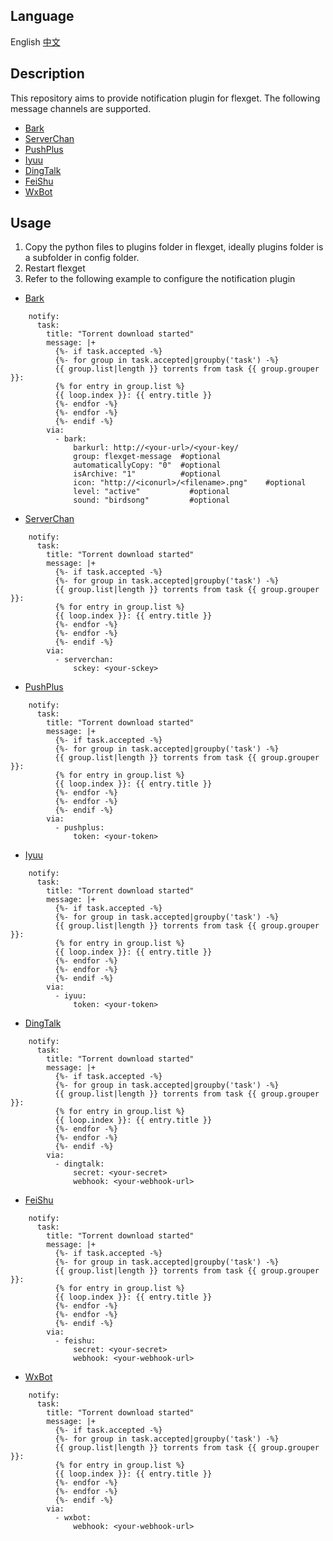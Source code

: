 ## Language
English [中文](README-CN.md)
## Description
This repository aims to provide notification plugin for flexget.  The following message channels are supported.

- [Bark](https://github.com/Finb/Bark)
- [ServerChan](https://sct.ftqq.com/)
- [PushPlus](https://www.pushplus.plus/)
- [Iyuu](https://iyuu.cn/)
- [DingTalk](https://open.dingtalk.com/document/robots/custom-robot-access)
- [FeiShu](https://www.feishu.cn/hc/zh-CN/articles/360024984973)
- [WxBot](https://developer.work.weixin.qq.com/document/path/91770)

## Usage
1. Copy the python files to plugins folder in flexget, ideally plugins folder is a subfolder in config folder.
2. Restart flexget
3. Refer to the following example to configure the notification plugin

- [Bark](https://github.com/Finb/Bark)
```
    notify:
      task:
        title: "Torrent download started"
        message: |+
          {%- if task.accepted -%}
          {%- for group in task.accepted|groupby('task') -%}
          {{ group.list|length }} torrents from task {{ group.grouper }}:
          {% for entry in group.list %}
          {{ loop.index }}: {{ entry.title }} 
          {%- endfor -%}
          {%- endfor -%}
          {%- endif -%}
        via:
          - bark:
              barkurl: http://<your-url>/<your-key/
              group: flexget-message  #optional
              automaticallyCopy: "0"  #optional
              isArchive: "1"          #optional
              icon: "http://<iconurl>/<filename>.png"    #optional
              level: "active"           #optional
              sound: "birdsong"         #optional
```
- [ServerChan](https://sct.ftqq.com/)
```
    notify:
      task:
        title: "Torrent download started"
        message: |+
          {%- if task.accepted -%}
          {%- for group in task.accepted|groupby('task') -%}
          {{ group.list|length }} torrents from task {{ group.grouper }}:
          {% for entry in group.list %}
          {{ loop.index }}: {{ entry.title }} 
          {%- endfor -%}
          {%- endfor -%}
          {%- endif -%}
        via:
          - serverchan:
              sckey: <your-sckey>
```
- [PushPlus](https://www.pushplus.plus/)
```
    notify:
      task:
        title: "Torrent download started"
        message: |+
          {%- if task.accepted -%}
          {%- for group in task.accepted|groupby('task') -%}
          {{ group.list|length }} torrents from task {{ group.grouper }}:
          {% for entry in group.list %}
          {{ loop.index }}: {{ entry.title }} 
          {%- endfor -%}
          {%- endfor -%}
          {%- endif -%}
        via:
          - pushplus:
              token: <your-token>
```
- [Iyuu](https://iyuu.cn/)
```
    notify:
      task:
        title: "Torrent download started"
        message: |+
          {%- if task.accepted -%}
          {%- for group in task.accepted|groupby('task') -%}
          {{ group.list|length }} torrents from task {{ group.grouper }}:
          {% for entry in group.list %}
          {{ loop.index }}: {{ entry.title }} 
          {%- endfor -%}
          {%- endfor -%}
          {%- endif -%}
        via:
          - iyuu:
              token: <your-token>
```
- [DingTalk](https://open.dingtalk.com/document/robots/custom-robot-access)
```
    notify:
      task:
        title: "Torrent download started"
        message: |+
          {%- if task.accepted -%}
          {%- for group in task.accepted|groupby('task') -%}
          {{ group.list|length }} torrents from task {{ group.grouper }}:
          {% for entry in group.list %}
          {{ loop.index }}: {{ entry.title }} 
          {%- endfor -%}
          {%- endfor -%}
          {%- endif -%}
        via:
          - dingtalk:
              secret: <your-secret>
              webhook: <your-webhook-url>
```
- [FeiShu](https://www.feishu.cn/hc/zh-CN/articles/360024984973)
```
    notify:
      task:
        title: "Torrent download started"
        message: |+
          {%- if task.accepted -%}
          {%- for group in task.accepted|groupby('task') -%}
          {{ group.list|length }} torrents from task {{ group.grouper }}:
          {% for entry in group.list %}
          {{ loop.index }}: {{ entry.title }} 
          {%- endfor -%}
          {%- endfor -%}
          {%- endif -%}
        via:
          - feishu:
              secret: <your-secret>
              webhook: <your-webhook-url>
```
- [WxBot](https://developer.work.weixin.qq.com/document/path/91770)
```
    notify:
      task:
        title: "Torrent download started"
        message: |+
          {%- if task.accepted -%}
          {%- for group in task.accepted|groupby('task') -%}
          {{ group.list|length }} torrents from task {{ group.grouper }}:
          {% for entry in group.list %}
          {{ loop.index }}: {{ entry.title }} 
          {%- endfor -%}
          {%- endfor -%}
          {%- endif -%}
        via:
          - wxbot:
              webhook: <your-webhook-url>
```
